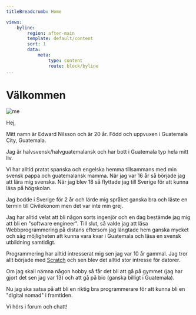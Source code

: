 ```yaml
---
titleBreadcrumb: Home

views:
    byline:
        region: after-main
        template: default/content
        sort: 1
        data:
            meta:
                type: content
                route: block/byline
...
```

Välkommen
===============================
<p><img class="smaller-img" src="img/me-fb.jpg" alt="me"></p>

Hej,

Mitt namn är Edward Nilsson och är 20 år. Född och uppvuxen i Guatemala City, Guatemala.

Jag är halvsvensk/halvguatemalansk och har bott i Guatemala typ hela mitt liv.

Vi har alltid pratat spanska och engelska hemma tillsammans med min svensk pappa och guatemalansk mamma.
När jag var 16 år så började jag att lära mig svenska. När jag blev 18 så flyttade jag till Sverige för att kunna läsa på högskolan.

Jag bodde i Sverige för 2 år och lärde mig språket ganska bra och läste en termin till Civilekonom men det var inte min grej.

Jag har alltid velat att bli någon sorts ingenjör och en dag bestämde jag mig att bli en "software engineer". Till slut, så valde
jag att läsa Webbprogrammering på distans eftersom jag längtade hem ganska mycket och såg möjligheten att kunna vara kvar i Guatemala och
läsa en svensk utbildning samtidigt.

Programmering har alltid intresserat mig sen jag var 10 år gammal. Jag tror allt började med  [Scratch](https://sv.wikipedia.org/wiki/Scratch_(programspr%C3%A5k)) och sen blev det alltid stor intresse för datorer.

Om jag skall nämna någon hobby så får det bli att
gå på gymmet (jag har gjort det sen jag var 13) och att gå på bio (ganska billigt i Guatemala).

Nu jag ska satsa på att bli en riktig bra programmerare för att kunna bli en "digital nomad" i framtiden.

Vi hörs i forum och chatt!

